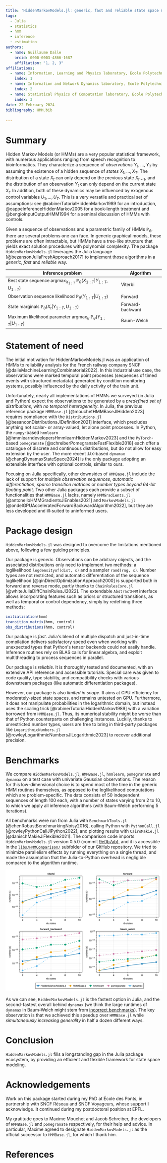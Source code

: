 ```yaml
---
title: 'HiddenMarkovModels.jl: generic, fast and reliable state space modeling'
tags:
  - Julia
  - statistics
  - hmm
  - inference
  - estimation
authors:
  - name: Guillaume Dalle
    orcid: 0000-0003-4866-1687
    affiliation: "1, 2, 3"
affiliations:
  - name: Information, Learning and Physics laboratory, Ecole Polytechnique Fédérale de Lausanne (EPFL), Station 11, CH-1015 Lausanne
    index: 1
  - name: Information and Network Dynamics laboratory, Ecole Polytechnique Fédérale de Lausanne (EPFL), Station 14, CH-1015 Lausanne
    index: 2
  - name: Statistical Physics of Computation laboratory, Ecole Polytechnique Fédérale de Lausanne (EPFL), CH-1015 Lausanne
    index: 3
date: 22 February 2024
bibliography: HMM.bib

---
```


# Summary

Hidden Markov Models (or HMMs) are a very popular statistical framework, with numerous applications ranging from speech recognition to bioinformatics.
They characterize a sequence of _observations_ $Y_1, \dots, Y_T$ by assuming the existence of a hidden sequence of _states_ $X_1, \dots, X_T$.
The distribution of a state $X_t$ can only depend on the previous state $X_{t-1}$, and the distribution of an observation $Y_t$ can only depend on the current state $X_t$.
In addition, both of these dynamics may be influenced by exogenous control variables $U_1, \dots, U_T$.
This is a very versatile and practical set of assumptions: see @rabinerTutorialHiddenMarkov1989 for an introduction, @cappeInferenceHiddenMarkov2005 for a book-length treatment and @bengioInputOutputHMM1994 for a seminal discussion of HMMs with controls.

Given a sequence of observations and a parametric family of HMMs $\mathbb{P}_\theta$, there are several problems one can face.
In generic graphical models, these problems are often intractable, but HMMs have a tree-like structure that yields exact solution procedures with polynomial complexity.
The package `HiddenMarkovModels.jl` leverages the Julia language [@bezansonJuliaFreshApproach2017] to implement those algorithms in a _generic_, _fast_ and _reliable_ way.

| Inference problem                                                                                              | Algorithm        |
| -------------------------------------------------------------------------------------------------------------- | ---------------- |
| Best state sequence              $\mathrm{argmax}_{X_{1:T}}~\mathbb{P}_\theta(X_{1:T} \vert Y_{1:T}, U_{1:T})$ | Viterbi          |
| Observation sequence likelihood  $\mathbb{P}_\theta(Y_{1:T} \vert U_{1:T})$                                    | Forward          |
| State marginals                  $\mathbb{P}_\theta(X_t \vert Y_{1:T}, U_{1:T})$                               | Forward-backward |
| Maximum likelihood parameter     $\mathrm{argmax}_\theta~\mathbb{P}_\theta(Y_{1:T} \vert U_{1:T})$             | Baum-Welch       |

# Statement of need

The initial motivation for HiddenMarkovModels.jl was an application of HMMs to reliability analysis for the French railway company SNCF [@dalleMachineLearningCombinatorial2022].
In this industrial use case, the observations were marked temporal point processes (sequences of timed events with structured metadata) generated by condition monitoring systems, possibly influenced by the daily activity of the train unit.

Unfortunately, nearly all implementations of HMMs we surveyed (in Julia and Python) expect the observations to be generated by a _predefined set of distributions_, with _no temporal heterogeneity_.
In Julia, the previous reference package `HMMBase.jl` [@mouchetHMMBaseJlHidden2023] requires compliance with the `Distributions.jl` [@besanconDistributionsJlDefinition2021] interface, which precludes anything not scalar- or array-valued, let alone point processes.
In Python, the `numpy`-based `hmmlearn` [@hmmlearndevelopersHmmlearnHiddenMarkov2023] and the `PyTorch`-based `pomegranate` [@schreiberPomegranateFastFlexible2018] each offer a catalogue of discrete and continuous distributions, but do not allow for easy extension by the user.
The more recent `JAX`-based `dynamax` [@changDynamaxStateSpace2024] is the only package adopting an extensible interface with optional controls, similar to ours.

Focusing on Julia specifically, other downsides of `HMMBase.jl` include the lack of support for _multiple observation sequences_, _automatic differentiation_, _sparse transition matrices_ or _number types beyond 64-bit floating point_.
Two other Julia packages each provide a subset of functionalities that `HMMBase.jl` lacks, namely `HMMGradients.jl` [@antonelloHMMGradientsJlEnables2021] and `MarkovModels.jl` [@ondelGPUAcceleratedForwardBackwardAlgorithm2022], but they are less developed and ill-suited to uninformed users.

# Package design

`HiddenMarkovModels.jl` was designed to overcome the limitations mentioned above, following a few guiding principles.

Our package is _generic_.
Observations can be arbitrary objects, and the associated distributions only need to implement two methods: a loglikelihood `logdensityof(dist, x)` and a sampler `rand(rng, x)`.
Number types are not restricted, and automatic differentiation of the sequence loglikelihood [@qinDirectOptimizationApproach2000] is supported both in forward and reverse mode, partly thanks to `ChainRulesCore.jl` [@whiteJuliaDiffChainRulesJl2022].
The extendable `AbstractHMM` interface allows incorporating features such as priors or structured transitions, as well as temporal or control dependency, simply by redefining three methods:

```julia
initialization(hmm)
transition_matrix(hmm, control)
obs_distributions(hmm, control)
```

Our package is _fast_.
Julia's blend of multiple dispatch and just-in-time compilation delivers satisfactory speed even when working with unexpected types that Python's tensor backends could not easily handle.
Inference routines rely on BLAS calls for linear algebra, and exploit multithreading to process sequences in parallel.

Our package is _reliable_.
It is thoroughly tested and documented, with an extensive API reference and accessible tutorials.
Special care was given to code quality, type stability, and compatibility checks with various downstream packages (like automatic differentiation packages).

However, our package is also _limited in scope_.
It aims at CPU efficiency for moderately-sized state spaces, and remains untested on GPU.
Furthermore, it does not manipulate probabilities in the logarithmic domain, but instead uses the scaling trick [@rabinerTutorialHiddenMarkov1989] with a variation borrowed from `HMMBase.jl`.
Thus, its numerical stability might be worse than that of Python counterparts on challenging instances.
Luckily, thanks to unrestricted number types, users are free to bring in third-party packages like `LogarithmicNumbers.jl` [@rowleyLogarithmicNumbersJlLogarithmic2023] to recover additional precision.

# Benchmarks

We compare `HiddenMarkovModels.jl`, `HMMBase.jl`, `hmmlearn`, `pomegranate` and `dynamax` on a test case with univariate Gaussian observations.
The reason for this low-dimensional choice is to spend most of the time in the generic HMM routines themselves, as opposed to the loglikelihood computations which are problem-specific.
The data consists of $50$ independent sequences of length $100$ each, with a number of states varying from $2$ to $10$, to which we apply all inference algorithms (with Baum-Welch performing $5$ iterations).

All benchmarks were run from Julia with `BenchmarkTools.jl` [@chenRobustBenchmarkingNoisy2016], calling Python with `PythonCall.jl` [@rowleyPythonCallJlPython2022], and plotting results with `CairoMakie.jl` [@danischMakieJlFlexible2021].
The comparison code imports `HiddenMarkovModels.jl` version 0.5.0 (commit [9e0b7ab](https://github.com/gdalle/HiddenMarkovModels.jl/commit/9e0b7ab955866523551efbc42813adc4d2b1e3dd)), and it is accessible in the [`libs/HMMComparison/`](https://github.com/gdalle/HiddenMarkovModels.jl/tree/9e0b7ab955866523551efbc42813adc4d2b1e3dd/libs/HMMComparison) subfolder of our GitHub repository.
We tried to minimize parallelism effects by running everything on a single thread, and made the assumption that the Julia-to-Python overhead is negligible compared to the algorithm runtime.

![Benchmark of HMM packages](images/benchmark.svg)

As we can see, `HiddenMarkovModels.jl` is the fastest option in Julia, and the second-fastest overall behind `dynamax` (we think the large runtimes of `dynamax` in Baum-Welch might stem from [incorrect benchmarks](https://github.com/probml/dynamax/issues/359)).
The key observation is that we achieved this speedup over `HMMBase.jl` while _simultaneously increasing generality_ in half a dozen different ways.

# Conclusion

`HiddenMarkovModels.jl` fills a longstanding gap in the Julia package ecosystem, by providing an efficient and flexible framework for state space modeling.

# Acknowledgements

Work on this package started during my PhD at École des Ponts, in partnership with SNCF Réseau and SNCF Voyageurs, whose support I acknowledge.
It continued during my postdoctoral position at EPFL.

My gratitude goes to Maxime Mouchet and Jacob Schreiber, the developers of `HMMBase.jl` and `pomegranate` respectively, for their help and advice.
In particular, Maxime agreed to designate `HiddenMarkovModels.jl` as the official successor to `HMMBase.jl`, for which I thank him.

# References